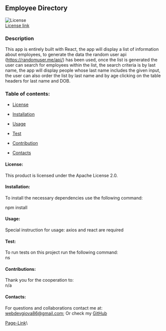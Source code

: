 ## Employee Directory

![License](https://img.shields.io/badge/License-Apache%20License%202.0-blue.svg)<br>
[License link](https://choosealicense.com/licenses/?q=Apache%20License%202.0/)<br>

### Description

This app is entirely built with React, the app will display a list of information about employees, to generate the data the random user api (https://randomuser.me/api/) has been used, once the list is generated the user can search for employees within the list, the search criteria is by last name, the app will display people whose last name includes the given input, the user can also order the list by last name and by age clicking on the table headers for last name and DOB.

### Table of contents:

- [License](#license)

- [Installation](#installation)

- [Usage](#usage)

- [Test](#test)

- [Contribution](#contributions)

- [Contacts](#contacts)

#### License:

This product is licensed under the Apache License 2.0.<br>

#### Installation:

To install the necessary dependencies use the following command:

npm install

#### Usage:

Special instruction for usage:
axios and react are required

#### Test:

To run tests on this project run the following command: <br>
ns

#### Contributions:

Thank you for the cooperation to:<br>
n/a

#### Contacts:

For questions and collaborations contact me at: [webdevgiova86@gmail.com](mailto:webdevgiova86@gmail.com);
Or check my [GitHub](https://github.com/Gio86krt)

[Page-Link](https://gio86krt.github.io/employeedirectory/)\
